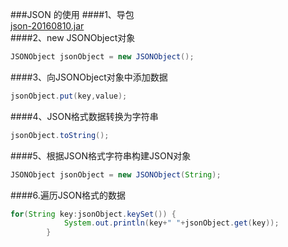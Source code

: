﻿###JSON 的使用
####1、导包  
 [json-20160810.jar](https://github.com/WangQi1415/Java/blob/master/JSON/TestJson/lib/json-20160810.jar)  
####2、new JSONObject对象  
```java
JSONObject jsonObject = new JSONObject();
```
####3、向JSONObject对象中添加数据
```java
jsonObject.put(key,value);
```
####4、JSON格式数据转换为字符串
```java
jsonObject.toString();
```
####5、根据JSON格式字符串构建JSON对象
```java
JSONObject jsonObject = new JSONObject(String);
```
####6.遍历JSON格式的数据
```java
for(String key:jsonObject.keySet()) {
			System.out.println(key+" "+jsonObject.get(key));
		}
```